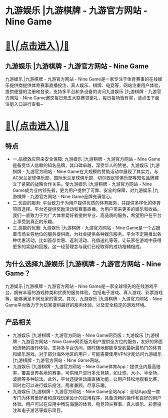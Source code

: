 # 九游娱乐 |九游棋牌 - 九游官方网站 - Nine Game

# [🍉⎝⎛点击进入⎞⎠🍉](https://kkdd668.cn)
## 九游娱乐 |九游棋牌 - 九游官方网站 - Nine Game
九游娱乐 |九游棋牌 - 九游官方网站 - Nine Game是一家专注于体育赛事的在线娱乐提供商提供体育赛事直播投注、真人娱乐、棋牌、电竞等，网站注重用户体验，提供便捷的注册和登录，支持多平台和多设备的访问九游娱乐 |九游棋牌 - 九游官方网站 - Nine Game邀您每日观五大联赛领豪礼，每日每场皆有奖，请点击下面注册入口进行查看~
# [🍉⎝⎛点击进入⎞⎠🍉](https://kkdd668.cn)

## 特点
- 一.品牌效应带来安全保障: 九游娱乐 |九游棋牌 - 九游官方网站 - Nine Game是备受华人信赖的知名品牌，其口碑卓越，深受华人的赞誉。九游娱乐 |九游棋牌 - 九游官方网站 - Nine Game在大规模的赞助活动中展现了其实力，与AC米兰足球俱乐部、国际米兰足球俱乐部、切尔西足球俱乐部等知名品牌建立了紧密的战略合作关系。使九游娱乐 |九游棋牌 - 九游官方网站 - Nine Game成为业内领先者，更为用户提供了可靠、安全的保障，对九游娱乐 |九游棋牌 - 九游官方网站 - Nine Game品牌充满信心。
- 二.优良的服务: 平台致力于为用户提供优质的体育服务，并提供多样化的体育项目选择。平台还提供奖励活动和赛事直播，为用户带来更多的娱乐和收益。我们一直致力于为广大体育爱好者提供专业、高品质的服务，希望用户在平台上享受到真正的乐趣。
- 三.高额的优惠: 九游娱乐 |九游棋牌 - 九游官方网站 - Nine Game是一个占据着市场主导地位的服务提供商，为社会提供各种娱乐服务。平台不定期推出各种优惠活动，比如首存优惠、返利活动、充值送礼等等，让玩家在游戏中获得更多的奖励和回报。这一经营理念与我们已经取得的成功相辅相成。

## 为什么选择九游娱乐 |九游棋牌 - 九游官方网站 - Nine Game？
九游娱乐 |九游棋牌 - 九游官方网站 - Nine Game是一家全球领先的在线游戏平台，拥有丰富的游戏种类和优质的服务体验。包括电子游戏、真人游戏、彩票游戏等，能够满足不同玩家的需求。其次，九游娱乐 |九游棋牌 - 九游官方网站 - Nine Game平台致力于为玩家提供最好的服务体验，以及安全稳定的游戏环境。
## 产品相关
- 九游娱乐 |九游棋牌 - 九游官方网站 - Nine Game网页版：九游娱乐 |九游棋牌 - 九游官方网站 - Nine Game网页版为用户提供全方位的服务，友好的界面和流畅的操作体验，支持多平台访问，随时随地都能享受到最新最热门的体育和娱乐游戏。对于部分海外地区的用户，可能需要使用VPN才能访问九游娱乐 |九游棋牌 - 九游官方网站 - Nine Game网站。
- 九游娱乐 |九游棋牌 - 九游官方网站 - Nine Game体育App：提供业内最高赔率，覆盖世界各地的赛事，可供用户进行多元竞猜，如让球、大小、半全场、波胆等多种玩法。此外，平台还提供动画直播功能，让用户轻松地观看比赛，同时也可以进行娱乐投注，两者兼顾，尽享乐趣。
- 九游娱乐 |九游棋牌 - 九游官方网站 - Nine Game全站App：全站App是一款专门为体育爱好者和游戏玩家设计的应用程序，具备流畅的操作和良好的用户体验。用户可以在应用中畅玩海量的体育、电竞顶尖赛事、真人娱乐、彩票投注和电子游艺等娱乐项目。
